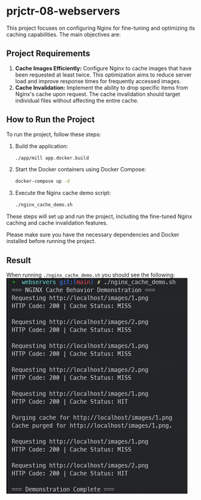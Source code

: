 # prjctr-08-webservers

This project focuses on configuring Nginx for fine-tuning and optimizing its caching capabilities. The main objectives are:

## Project Requirements

1. **Cache Images Efficiently:** Configure Nginx to cache images that have been requested at least twice. This optimization aims to reduce server load and improve response times for frequently accessed images.
2. **Cache Invalidation:** Implement the ability to drop specific items from Nginx's cache upon request. The cache invalidation should target individual files without affecting the entire cache.

## How to Run the Project

To run the project, follow these steps:

1. Build the application:
   ```bash
   ./app/mill app.docker.build
   ```

2. Start the Docker containers using Docker Compose:
   ```bash
   docker-compose up -d
   ```

3. Execute the Nginx cache demo script:
   ```bash
   ./nginx_cache_demo.sh
   ```

These steps will set up and run the project, including the fine-tuned Nginx caching and cache invalidation features.

Please make sure you have the necessary dependencies and Docker installed before running the project.

## Result

When running `./nginx_cache_demo.sh` you should see the following: ![Demo Screenshot](screenshots/demo.png)

